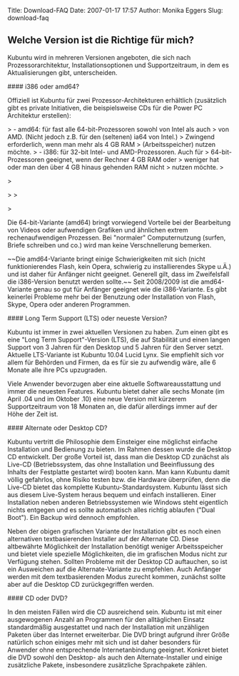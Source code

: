 Title: Download-FAQ
Date: 2007-01-17 17:57
Author: Monika Eggers
Slug: download-faq

Welche Version ist die Richtige für mich?
-----------------------------------------

</p>
Kubuntu wird in mehreren Versionen angeboten, die sich nach
Prozessorarchitektur, Installationsoptionen und Supportzeitraum, in dem
es Aktualisierungen gibt, unterscheiden.

</p>
#### i386 oder amd64?

</p>
Offiziell ist Kubuntu für zwei Prozessor-Architekturen erhältlich
(zusätzlich gibt es private Initiativen, die beispielsweise CDs für die
Power PC Architektur erstellen):

</p>
> -   amd64: für fast alle 64-bit-Prozessoren sowohl von Intel als auch
>     von AMD. (Nicht jedoch z.B. für den (seltenen) ia64 von Intel.)
>     Zwingend erforderlich, wenn man mehr als 4 GB RAM
>     (Arbeitsspeicher) nutzen möchte.
> -   i386: für 32-bit Intel- und AMD-Prozessoren. Auch für
>     64-bit-Prozessoren geeignet, wenn der Rechner 4 GB RAM oder
>     weniger hat oder man den über 4 GB hinaus gehenden RAM nicht
>     nutzen möchte.
>     </p>
>     <p>
>
> </p>
> <p>

</p>
Die 64-bit-Variante (amd64) bringt vorwiegend Vorteile bei der
Bearbeitung von Videos oder aufwendigen Grafiken und ähnlichen extrem
rechenaufwendigen Prozessen. Bei "normaler" Computernutzung (surfen,
Briefe schreiben und co.) wird man keine Verschnellerung bemerken.

</p>
~~Die amd64-Variante bringt einige Schwierigkeiten mit sich (nicht
funktionierendes Flash, kein Opera, schwierig zu installierendes Skype
u.Ä.) und ist daher für Anfänger nicht geeignet. Generell gilt, dass im
Zweifelsfall die i386-Version benutzt werden sollte.~~ Seit 2008/2009
ist die amd64-Variante genau so gut für Anfänger geeignet wie die
i386-Variante. Es gibt keinerlei Probleme mehr bei der Benutzung oder
Installation von Flash, Skype, Opera oder anderen Programmen.

</p>
#### Long Term Support (LTS) oder neueste Version?

</p>
Kubuntu ist immer in zwei aktuellen Versionen zu haben. Zum einen gibt
es eine "Long Term Support"-Version (LTS), die auf Stabilität und einen
langen Support von 3 Jahren für den Desktop und 5 Jahren für den Server
setzt. Aktuelle LTS-Variante ist Kubuntu 10.04 Lucid Lynx. Sie empfiehlt
sich vor allem für Behörden und Firmen, da es für sie zu aufwendig wäre,
alle 6 Monate alle ihre PCs upzugraden.

</p>
Viele Anwender bevorzugen aber eine aktuelle Softwareausstattung und
immer die neuesten Features. Kubuntu bietet daher alle sechs Monate (im
April .04 und im Oktober .10) eine neue Version mit kürzerem
Supportzeitraum von 18 Monaten an, die dafür allerdings immer auf der
Höhe der Zeit ist.

</p>
#### Alternate oder Desktop CD? 

</p>
Kubuntu vertritt die Philosophie dem Einsteiger eine möglichst einfache
Installation und Bedienung zu bieten. Im Rahmen dessen wurde die Desktop
CD entwickelt. Der große Vorteil ist, dass man die Desktop CD zunächst
als Live-CD (Betriebssystem, das ohne Installation und Beeinflussung des
Inhalts der Festplatte gestartet wird) booten kann. Man kann Kubuntu
damit völlig gefahrlos, ohne Risiko testen bzw. die Hardware überprüfen,
denn die Live-CD bietet das komplette Kubuntu-Standardsystem. Kubuntu
lässt sich aus diesem Live-System heraus bequem und einfach
installieren. Einer Installation neben anderen Betriebssystemen wie
Windows steht eigentlich nichts entgegen und es sollte automatisch alles
richtig ablaufen ("Dual Boot"). Ein Backup wird dennoch empfohlen.

</p>
Neben der obigen grafischen Variante der Installation gibt es noch einen
alternativen textbasierenden Installer auf der Alternate CD. Diese
altbewährte Möglichkeit der Installation benötigt weniger
Arbeitsspeicher und bietet viele spezielle Möglichkeiten, die im
grafischen Modus nicht zur Verfügung stehen. Sollten Probleme mit der
Desktop CD auftauchen, so ist ein Ausweichen auf die Alternate-Variante
zu empfehlen. Auch Anfänger werden mit dem textbasierenden Modus zurecht
kommen, zunächst sollte aber auf die Desktop CD zurückgegriffen werden.

</p>
#### CD oder DVD?

</p>
In den meisten Fällen wird die CD ausreichend sein. Kubuntu ist mit
einer ausgewogenen Anzahl an Programmen für den alltäglichen Einsatz
standardmäßig ausgestattet und nach der Installation mit unzähligen
Paketen über das Internet erweiterbar. Die DVD bringt aufgrund ihrer
Größe natürlich schon einiges mehr mit sich und ist daher besonders für
Anwender ohne entsprechende Internetanbindung geeignet. Konkret bietet
die DVD sowohl den Desktop- als auch den Alternate-Installer und einige
zusätzliche Pakete, insbesondere zusätzliche Sprachpakete zählen. 

</p>

